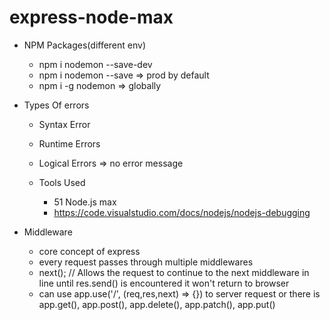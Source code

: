 # express-node-max
  
  * NPM Packages(different env)
    * npm i nodemon --save-dev 
    * npm i nodemon --save => prod by default
    * npm i -g nodemon  => globally

  * Types Of errors
    * Syntax Error  
    * Runtime Errors
    * Logical Errors => no error message

    * Tools Used
      * 51 Node.js max
      * https://code.visualstudio.com/docs/nodejs/nodejs-debugging

  * Middleware
    * core concept of express    
    * every request passes through multiple middlewares
    * next(); // Allows the request to continue to the next middleware in line
      until res.send() is encountered it won't return to browser
    * can use app.use('/', (req,res,next) => {}) to server request or there is app.get(), app.post(), app.delete(), 
      app.patch(), app.put()  